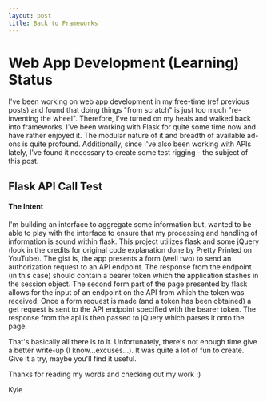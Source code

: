 ```yaml
---
layout: post
title: Back to Frameworks
---
```


# Web App Development (Learning) Status

I've been working on web app development in my free-time (ref previous posts) and found that doing things "from scratch" is just too much "re-inventing the wheel".  Therefore, I've turned on my heals and walked back into frameworks.  I've been working with Flask for quite some time now and have rather enjoyed it.  The modular nature of it and breadth of available ad-ons is quite profound.  Additionally, since I've also been working with APIs lately, I've found it necessary to create some test rigging - the subject of this post.

## Flask API Call Test
#### The Intent

I'm building an interface to aggregate some information but, wanted to be able to play with the interface to ensure that my processing and handling of information is sound within flask.  This project utilizes flask and some jQuery (look in the credits for original code explanation done by Pretty Printed on YouTube).  The gist is, the app presents a form (well two) to send an authorization request to an API endpoint.  The response from the endpoint (in this case) should contain a bearer token which the application stashes in the session object.  The second form part of the page presented by flask allows for the input of an endpoint on the API from which the token was received.  Once a form request is made (and a token has been obtained) a get request is sent to the API endpoint specified with the bearer token.  The response from the api is then passed to jQuery which parses it onto the page.

That's basically all there is to it.  Unfortunately, there's not enough time give a better write-up (I know...excuses...).  It was quite a lot of fun to create.  Give it a try, maybe you'll find it useful.

Thanks for reading my words and checking out my work :)

Kyle
